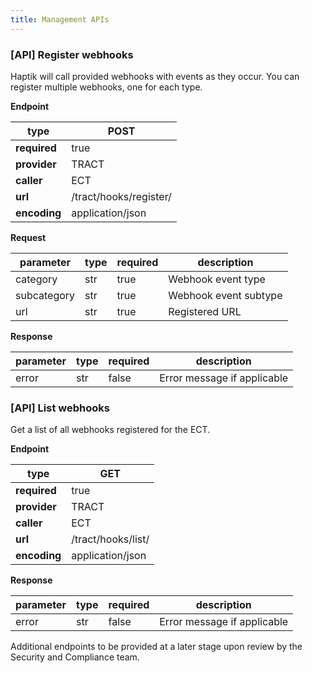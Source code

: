 ```yaml
---
title: Management APIs
---
```


### [API] Register webhooks

Haptik will call provided webhooks with events as they occur. You can register multiple webhooks, one for each type.

**Endpoint**

| **type** | POST |
| --- | --- |
| **required** | true |
| **provider** | TRACT |
| **caller** | ECT |
| **url** | /tract/hooks/register/ |
| **encoding** | application/json |

**Request**

| **parameter** | **type** | **required** | **description** |
| --- | --- | --- | --- |
| category | str | true | Webhook event type |
| subcategory | str | true | Webhook event subtype |
| url | str | true | Registered URL |

**Response**

| **parameter** | **type** | **required** | **description** |
| --- | --- | --- | --- |
| error | str | false | Error message if applicable |


### [API] List webhooks

Get a list of all webhooks registered for the ECT.

**Endpoint**

| **type** | GET |
| --- | --- |
| **required** | true |
| **provider** | TRACT |
| **caller** | ECT |
| **url** | /tract/hooks/list/ |
| **encoding** | application/json |

**Response**

| **parameter** | **type** | **required** | **description** |
| --- | --- | --- | --- |
| error | str | false | Error message if applicable |

Additional endpoints to be provided at a later stage upon review by the Security and Compliance team.


